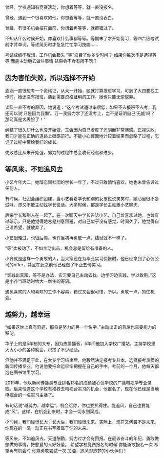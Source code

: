 曾经，学校通知有竞赛活动，你想着等等，就一直没报名。

曾经，遇到一个很喜欢的他，你想着等等，就一直没表白。

曾经，有很多机会摆在面前，你想着再等等，就都错过了。

不知从什么时候开始，你喜欢什么事都等等。等期末了才开始复习，等四六级考试前才背单词，等递简历时才急急忙忙学习技能......

考试成绩不理想，工作机会错失
“等”浪费了你多少时间？
如果你每次不是选择等等
而是主动地去做些事情
结果会不会有所不同？

## 因为害怕失败，所以选择不开始

涵涵一直很想考一个资格证，从大一开始，她就打算报班学习。可到了大四要找工作时，她还没有报班，遇到需要资格证明的工作，她也只能无奈放弃。

谈及一直不考的原因，她说道：“这个考试通过率很低，如果不去报班不去考，我还可以说‘只是因为我懒’。万一我努力学了还没考上，岂不是证明自己‘无能’吗？那可真是太丢脸了！”

纠结了很久却什么也没开始做，又会因为自己虚度了光阴而非常懊恼。正视失败，我们才能在正确的道路上砥砺前行。不能小心翼翼地计较着结果而忽略了过程，忘记了过程中带给我们的成长。

失败总比从未开始强，努力的过程中总会收获经验和进步。

## 等风来，不如追风去

小艺今年大二，她暗恋同社团的学长一年了，不过只敢悄悄喜欢，她也未曾告诉过任何人。

有时候，社团会组织团建，当小艺看着学长和别的女孩说说笑笑时，她心里很不是滋味，却又不敢主动找学长说话。大多时候，都是学长主动跟小艺聊天。

后来学长和别人在一起了。在一次聊天中学长告诉小艺，自己曾喜欢过她，也曾有过暗示，只是他觉得她总是刻意回避，对自己似乎没有感觉，时间久了，他觉得自己没希望，就放弃了。

小艺很难过，也很后悔。也许当初再勇敢一点，结局就不一样了。

“等”太被动了，不如主动出击，机会总是留给有准备的人。

小齐就是这样一个勇敢的人，当大家还在为毕业实习惆怅时，他已经拿到了心仪公司的offer，并且在此之前他已经做了不止五份实习。

“实践出真知，等不是办法，实习要自己主动去找，边学习边实践，学以致用。”这是小齐当班助时给大一新生的寄语。

遇见喜欢的人和喜欢的工作不容易，错过又会很可惜，所以，勇敢一点，抓住机会。

## 越努力，越幸运

“如果这世上真有奇迹，那将是努力的另一个名字。”主动出击的背后也需要能力的积淀。

华子上的是5年制的大专，因为热爱播音，5年间他加入学校广播站，主持学校里大大小小的各种晚会，积攒了不少经验。

但他并不满足于此，在大专学习结束后，他毅然决定报考专升本，选择报考热爱的新闻传播专业，他说他要把命运牢牢把握在自己的手中。考前的一个月，他每天都泡在图书馆里学习。

2019年，他以新闻传播类专业排名13名的成绩被心仪学校的广播电视学专业录取。后来恰逢这个学校有推荐去电视台实习的机会，他报名了，现在他已经是当地电视台的一名实习主播了。

有句话说“越努力，越幸运”，机会给你，你也要抓得住。能追风，自己也要能成“风”。这样，在机会到来时，才会一切水到渠成。

小时候，我们憧憬长大；长大后，我们憧憬未来。实际上，现在又何尝不是未来，你现在的一举一动正在书写着属于你的未来。

等风来，不如追风去。天道酬勤，努力过才会有回报。在最该奋斗的年纪，勇敢做想做的事情，把想爱的人好好爱。
希望学校竞赛报名的时候
你能勇敢报名一次
希望再有机会时
你能勇敢尝试一次
加油，追风即追梦的小伙伴们！